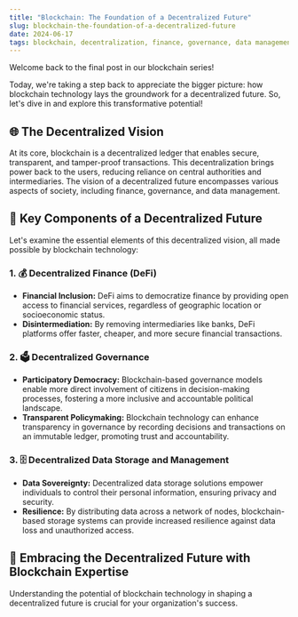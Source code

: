```yaml
---
title: "Blockchain: The Foundation of a Decentralized Future"
slug: blockchain-the-foundation-of-a-decentralized-future
date: 2024-06-17
tags: blockchain, decentralization, finance, governance, data management
---
```


Welcome back to the final post in our blockchain series! 

Today, we're taking a step back to appreciate the bigger picture: how blockchain technology lays the groundwork for a decentralized future. So, let's dive in and explore this transformative potential! 

## 🌐 The Decentralized Vision

At its core, blockchain is a decentralized ledger that enables secure, transparent, and tamper-proof transactions. This decentralization brings power back to the users, reducing reliance on central authorities and intermediaries. The vision of a decentralized future encompasses various aspects of society, including finance, governance, and data management.

## 🔗 Key Components of a Decentralized Future

Let's examine the essential elements of this decentralized vision, all made possible by blockchain technology:

### 1. 💰 Decentralized Finance (DeFi)

- **Financial Inclusion:** DeFi aims to democratize finance by providing open access to financial services, regardless of geographic location or socioeconomic status.
- **Disintermediation:** By removing intermediaries like banks, DeFi platforms offer faster, cheaper, and more secure financial transactions.

### 2. 🗳️ Decentralized Governance

- **Participatory Democracy:** Blockchain-based governance models enable more direct involvement of citizens in decision-making processes, fostering a more inclusive and accountable political landscape.
- **Transparent Policymaking:** Blockchain technology can enhance transparency in governance by recording decisions and transactions on an immutable ledger, promoting trust and accountability.

### 3. 🗄️ Decentralized Data Storage and Management

- **Data Sovereignty:** Decentralized data storage solutions empower individuals to control their personal information, ensuring privacy and security.
- **Resilience:** By distributing data across a network of nodes, blockchain-based storage systems can provide increased resilience against data loss and unauthorized access.

## 🚀 Embracing the Decentralized Future with Blockchain Expertise

Understanding the potential of blockchain technology in shaping a decentralized future is crucial for your organization's success.
